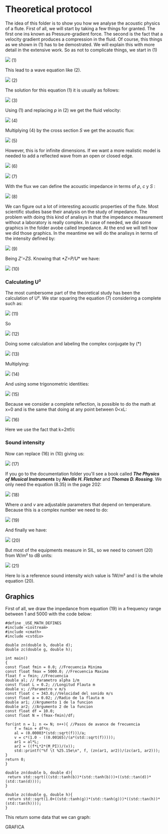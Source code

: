 # Theoretical protocol

The idea of this folder is to show you how we analyse the acoustic physics of a flute. First of all, we will start by taking a few things for granted. The first one ins known as Pressure-gradient force. The second is the fact that a velocity gradient produces a compression in the fluid. Of course, this things as we shown in (1)  has to be demostrated. We will explain this with more detail in the extensive work. So as not to complicate things, we start in (1)

![](https://github.com/saguileran/Acoustics-Instruments/blob/master/Theory/Equations/gradiente.png) (1)

This lead to a wave equation like (2).

![](https://github.com/saguileran/Acoustics-Instruments/blob/master/Theory/Equations/onda.png) (2)

The solution for this equation (1) it is usually as follows:

![](https://github.com/saguileran/Acoustics-Instruments/blob/master/Theory/Equations/solonda.png) (3)

Using (1) and replacing _*p*_ in (2) we get the fluid velocity:

![](https://github.com/saguileran/Acoustics-Instruments/blob/master/Theory/Equations/u.png) (4)

Multiplying (4) by the cross section _*S*_ we get the acoustic flux:

![](https://github.com/saguileran/Acoustics-Instruments/blob/master/Theory/Equations/flujo.png) (5)

However, this is for infinite dimensions. If we want a more realistic model is needed to add a reflected wave from an open or closed edge.

![](https://github.com/saguileran/Acoustics-Instruments/blob/master/Theory/Equations/pr.png) (6)

![](https://github.com/saguileran/Acoustics-Instruments/blob/master/Theory/Equations/ur.png) (7)

With the flux we can define the acoustic impedance in terms of _*ρ*_, _*c*_ y _*S*_ :

![](https://github.com/saguileran/Acoustics-Instruments/blob/master/Theory/Equations/impe.png) (8)

We can figure out a lot of interesting acoustic properties of the flute. Most scientific studies base their analysis on the study of impedance. The problem with doing this kind of analisys in that the impedance measurement without a laboratory is really complex. In case of needed, we did some graphics in the folder avobe called Impedance. At the end we will tell how we did those graphics. In the meantime we will do the analisys in terms of the intensity defined by:


![](https://github.com/saguileran/Acoustics-Instruments/blob/master/Theory/Equations/I.png) (9)

Being _*Z'=ZS*_. Knowing that _*Z=P/U_* we have:

![](https://github.com/saguileran/Acoustics-Instruments/blob/master/Theory/Equations/Iz.png) (10)

### Calculating U²

The most cumbersome part of the theoretical study has been the calculation of U². We star squaring the equation (7) considering a complete such as:


![](https://github.com/saguileran/Acoustics-Instruments/blob/master/Theory/Equations/ba.png) (11)

So


![](https://github.com/saguileran/Acoustics-Instruments/blob/master/Theory/Equations/u2.png) (12)

Doing some calculation and labeling the complex conjugate by (*)


![](https://github.com/saguileran/Acoustics-Instruments/blob/master/Theory/Equations/cc.png) (13)

Multiplying:

![](https://github.com/saguileran/Acoustics-Instruments/blob/master/Theory/Equations/ll.png) (14)

And using some trigonometric identities:


![](https://github.com/saguileran/Acoustics-Instruments/blob/master/Theory/Equations/u22.png) (15)

Because we consider a complete reflection, is possible to do the math at x=0 and is the same that doing at any point between 0<xL:

![](https://github.com/saguileran/Acoustics-Instruments/blob/master/Theory/Equations/f.png) (16)

Here we use the fact that k=2πf/c

### Sound intensity

Now can replace (16) in (10) giving us:


![](https://github.com/saguileran/Acoustics-Instruments/blob/master/Theory/Equations/i.png) (17)

If you go to the documentation folder you'll see a book called ***The Physics of Musical Instruments*** by ***Neville H. Fletcher*** and ***Thomas D. Rossing***. We only need the equation (8.35) in the page 202:

![](https://github.com/saguileran/Acoustics-Instruments/blob/master/Theory/Equations/zt.png) (18)

Where *α* and *v* are adjustable parameters that depend on temperature. Because this is a complex number we need to do:

![](https://github.com/saguileran/Acoustics-Instruments/blob/master/Theory/Equations/lzl.png) (19)

 And finally we have:
 
 ![](https://github.com/saguileran/Acoustics-Instruments/blob/master/Theory/Equations/ifinal.png) (20)

But most of the equipments measure in SIL, so we need to convert (20) from W/m² to dB units:

 ![](https://github.com/saguileran/Acoustics-Instruments/blob/master/Theory/Equations/db.png) (21)
 
 Here Io is a reference sound intensity wich value is 1W/m² and I is the whole equation (20).

## Graphics

First of all, we draw the impedance from equation  (19) in a frequency range between 1 and 5000 with the code below:
```
#define _USE_MATH_DEFINES
#include <iostream>
#include <cmath>
#include <cstdio>

double zn(double b, double d);
double zc(double g, double h);

int main()
{
const float fmin = 0.0; //Frecuencia Minima
const float fmax = 5000.0; //Frecuencia Maxima
float f = fmin; //Frecuencia
double al; // Parametro alpha 1/m
const float L = 0.2; //Longitud Flauta m
double v; //Parametro v m/s
const float c = 343.0;//Velocidad del sonido m/s
const float a = 0.02; //Radio de la flauta m
double ar1; //Argumento 1 de la funcion
double ar2; //Argumento 2 de la funcion
const float df = 10.0;
const float N = (fmax-fmin)/df;

for(int n = 1; n <= N; n++){ //Pasos de avance de frecuencia
    f = fmin + df*n;
    al = (0.00003*(std::sqrt(f)))/a;
    v = c*(1.0 - ((0.00165)/(a*(std::sqrt(f)))));
    ar1 = al*L;
    ar2 = ((f*L*2*(M_PI))/(v));
    std::printf("%f \t %25.15e\n", f, (zn(ar1, ar2))/(zc(ar1, ar2)));     
}
return 0;
}

double zn(double b, double d){
 return std::sqrt(((std::tanh(b))*(std::tanh(b)))+((std::tan(d))*(std::tan(d))));
}

double zc(double g, double h){
 return std::sqrt(1.0+((std::tanh(g))*(std::tanh(g)))*((std::tan(h))*(std::tan(h))));
}
````
This return some data that we can graph:

GRAFICA

